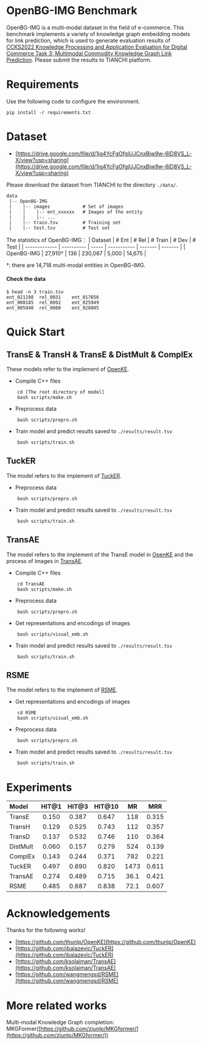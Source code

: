 # OpenBG-IMG Benchmark

OpenBG-IMG is a multi-modal dataset in the field of e-commerce. This benchmark implements a variety of knowledge graph embedding models for link prediction, which is used to generate evaluation results of [CCKS2022 Knowledge Processing and Application Evaluation for Digital Commerce Task 3: Multimodal Commodity Knowledge Graph Link Prediction](https://tianchi.aliyun.com/competition/entrance/531957/introduction). Please submit the results to TIANCHI platform.

# Requirements

Use the following code to configure the environment.
```
pip install -r requirements.txt
```

# Dataset

- [https://drive.google.com/file/d/1jg4YcFgOfgjUJCnxBjw9w-6ID8VS_L-X/view?usp=sharing](https://drive.google.com/file/d/1jg4YcFgOfgjUJCnxBjw9w-6ID8VS_L-X/view?usp=sharing)

Please download the dataset from TIANCHI to the directory `./data/`.

```
data
 |-- OpenBG-IMG
 |    |-- images            # Set of images
 |    |    |-- ent_xxxxxx   # Images of the entity
 |    |    |-- ...
 |    |-- train.tsv         # Training set
 |    |-- test.tsv          # Test set
```

The statistics of OpenBG-IMG：
|    Dataset    |    # Ent   | # Rel |   # Train   |  # Dev  | # Test  |
| ------------- | ---------- | ----- | ----------- | ------- | ------- |
|   OpenBG-IMG  | 27,910†     |  136  | 230,087     | 5,000   | 14,675  |

†: there are 14,718 multi-modal entities in OpenBG-IMG.

#### Check the data

```
$ head -n 3 train.tsv
ent_021198	rel_0031	ent_017656
ent_008185	rel_0092	ent_025949
ent_005940	rel_0080	ent_020805
```

# Quick Start


## TransE & TransH & TransE & DistMult & ComplEx

These models refer to the implement of [OpenKE](https://github.com/thunlp/OpenKE).

- Compile C++ files

```shell
    cd [The root directory of model]
    bash scripts/make.sh
```

- Preprocess data

```shell
    bash scripts/prepro.sh
```

- Train model and predict results saved to `./results/result.tsv`


```shell
    bash scripts/train.sh
```

## TuckER

The model refers to the implement of [TuckER](https://github.com/ibalazevic/TuckER).

- Preprocess data

```shell
    bash scripts/prepro.sh
```

- Train model and predict results saved to `./results/result.tsv`


```shell
    bash scripts/train.sh
```

## TransAE

The model refers to the implement of the TransE model in [OpenKE](https://github.com/thunlp/OpenKE) and the process of images in [TransAE](https://github.com/ksolaiman/TransAE).

- Compile C++ files

```shell
    cd TransAE
    bash scripts/make.sh
```

- Preprocess data

```shell
    bash scripts/prepro.sh
```

- Get representations and encodings of images


```shell
    bash scripts/visual_emb.sh
```

- Train model and predict results saved to `./results/result.tsv`


```shell
    bash scripts/train.sh
```

## RSME

The model refers to the implement of [RSME](https://github.com/wangmengsd/RSME).

- Get representations and encodings of images

```shell
    cd RSME
    bash scripts/visual_emb.sh
```

- Preprocess data

```shell
    bash scripts/prepro.sh
```

- Train model and predict results saved to `./results/result.tsv`

```shell
    bash scripts/train.sh
```

# Experiments

|Model		|HIT@1  |HIT@3 |HIT@10| MR  | MRR |
|:-		|:-:	|:-:   |:-:   |:-:  |:-:  |
|TransE	    |0.150  |0.387 |0.647 |118  |0.315|
|TransH 	|0.129  |0.525 |0.743 |112  |0.357|
|TransD	    |0.137  |0.532 |0.746 |110  |0.364|
|DistMult	|0.060  |0.157 |0.279 |524  |0.139|
|ComplEx	|0.143  |0.244 |0.371 |782  |0.221|
|TuckER	    |0.497  |0.690 |0.820 |1473 |0.611|
|TransAE	|0.274  |0.489 |0.715 |36.1 |0.421|
|RSME       |0.485  |0.687 |0.838 |72.1 |0.607|

# Acknowledgements

Thanks for the following works!

- [https://github.com/thunlp/OpenKE](https://github.com/thunlp/OpenKE)
- [https://github.com/ibalazevic/TuckER](https://github.com/ibalazevic/TuckER)
- [https://github.com/ksolaiman/TransAE](https://github.com/ksolaiman/TransAE)
- [https://github.com/wangmengsd/RSME](https://github.com/wangmengsd/RSME)

# More related works

Multi-modal Knowledge Graph completion: MKGFormer([https://github.com/zjunlp/MKGformer/](https://github.com/zjunlp/MKGformer/))
